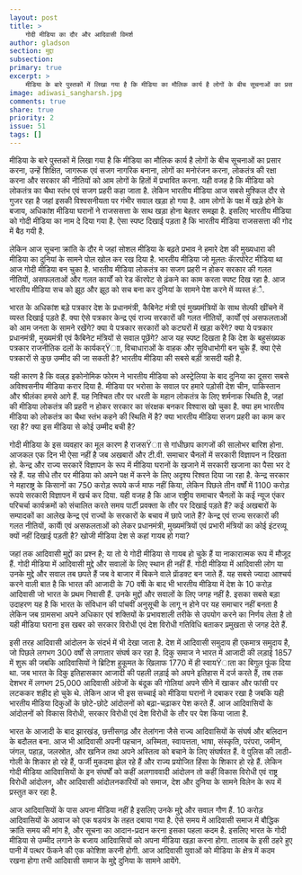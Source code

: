```yaml
---
layout: post
title: >
    गोदी मीडिया का दौर और आदिवासी विमर्श
author: gladson
section: मुद्दा
subsection:
primary: true
excerpt: >
    मीडिया के बारे पुस्तकों में लिखा गया है कि मीडिया का मौलिक कार्य है लोगों के बीच सूचनाओं का प्रसार करना, उन्हें शिक्षित, जागरूक एवं सजग नागरिक बनाना, लोगों का मनोरंजन करना, लोकतंत्र की रक्षा करना और सरकार की नीतियों को आम लोगों के हितों में प्रभावित करना.
image: adiwasi_sangharsh.jpg
comments: true
share: true
priority: 2
issue: 51
tags: []
---
```


मीडिया के बारे पुस्तकों में लिखा गया है कि मीडिया का मौलिक कार्य है लोगों के बीच सूचनाओं का प्रसार करना, उन्हें शिक्षित, जागरूक एवं सजग नागरिक बनाना, लोगों का मनोरंजन करना, लोकतंत्र की रक्षा करना और सरकार की नीतियों को आम लोगों के हितों में प्रभावित करना. यही वजह है कि मीडिया को लोकतंत्र का चैथा स्तंभ एवं सजग प्रहरी कहा जाता है. लेकिन भारतीय मीडिया आज सबसे मुश्किल दौर से गुजर रहा है जहां इसकी विश्वसनीयता पर गंभीर सवाल खड़ा हो गया है. आम लोगों के पक्ष में खड़े होने के बजाय, अधिकांश मीडिया घरानों ने राजससत्ता के साथ खड़ा होना बेहतर समझा है. इसलिए भारतीय मीडिया को गोदी मीडिया का नाम दे दिया गया है. ऐसा स्पष्ट दिखाई पड़ता है कि भारतीय मीडिया राजससत्ता की गोद में बैठ गयी है.

लेकिन आज सूचना क्रांति के दौर मे जहां सोशल मीडिया के बढ़ते प्रभाव ने हमारे देश की मुख्यधारा की मीडिया का दुनियां के सामने पोल खोल कर रख दिया है. भारतीय मीडिया जो मूलतः काॅरपोरेट मीडिया था आज गोदी मीडिया बन चुका है. भारतीय मीडिया लोकतंत्र का सजग प्रहरी न होकर सरकार की गलत नीतियों, असफलताओं और गलत कार्यों को रेड काॅरपेट से ढ़ंकने का काम करता स्पष्ट दिख रहा है. आज भारतीय मीडिया सच को झूठ और झूठ को सच बना कर दुनियां के सामने पेश करने में व्यस्त हंै.

भारत के अधिकांश बड़े पत्रकार देश के प्रधानमंत्री, कैबिनेट मंत्री एवं मुख्यमंत्रियों के साथ सेल्फी खींचने में व्यस्त दिखाई पड़ते हैं. क्या ऐसे पत्रकार केन्द्र एवं राज्य सरकारों की गलत नीतियों, कार्यों एवं असफलताओं को आम जनता के सामने रखेंगे? क्या ये पत्रकार सरकारों को कटघरों में खड़ा करेंगे? क्या ये पत्रकार प्रधानमंत्री, मुख्यमंत्री एवं कैबिनेट मंत्रियों से सवाल पूछेंगे? आज यह स्पष्ट दिखता है कि देश के बहुसंख्यक पत्रकार राजनीतिक दलों के कार्यकर्Ÿाा, विचाधाराओं के वाहक और सुविधाभोगी बन चुके हैं. क्या ऐसे पत्रकारों से कुछ उम्मीद की जा सकती है? भारतीय मीडिया की सबसे बड़ी त्रासदी यही है.

यही कारण है कि वल्र्ड इकोनोमिक फोरम ने भारतीय मीडिया को अस्ट्रेलिया के बाद दुनिया का दूसरा सबसे अविश्वसनीय मीडिया करार दिया है. मीडिया पर भरोसा के सवाल पर हमारे पड़ोसी देश चीन, पाकिस्तान और श्रीलंका हमसे आगे हैं. यह निश्चित तौर पर धरती के महान लोकतंत्र के लिए शर्मनाक स्थिति है, जहां की मीडिया लोकतंत्र की प्रहरी न होकर सरकार का संरक्षक बनकर विश्वास खो चुका है. क्या हम भारतीय मीडिया को लोकतंत्र का चैथा स्तंभ कहने की स्थिति में है? क्या भारतीय मीडिया सजग प्रहरी का काम कर रहा है? क्या इस मीडिया से कोई उम्मीद बची है?

गोदी मीडिया के इस व्यवहार का मूल कारण है राजसŸाा से गांधीछाप कागजों की सालोभर बारिश होना. आजकल एक दिन भी ऐसा नहीं है जब अखबारों और टी.वी. समाचार चैनलों में सरकारी विज्ञापन न दिखता हो. केन्द्र और राज्य सरकारें विज्ञापन के रूप में मीडिया घरानों के खजाने में सरकारी खजाना का पैसा भर दे रहे हैं. यह सीधे तौर पर मीडिया को अपने पक्ष में करने के लिए अदृश्य रिश्वत दिया जा रहा है. केन्द्र सरकार ने महाराष्ट्र के किसानों का 750 करोड़ रूपये कर्ज माफ नहीं किया, लेकिन पिछले तीन वर्षों में 1100 करोड़ रूपये सरकारी विज्ञापन में खर्च कर दिया. यही वजह है कि आज राष्ट्रीय समाचार चैनलों के कई न्यूज एंकर परिचर्चा कार्यक्रमों को संचालित करते समय पार्टी प्रवक्ता के तौर पर दिखाई पड़ते हैं? कई अखबारों के सम्पादकों का आलेख केन्द्र एवं राज्यों के सरकारों के बचाव में छापे जाते हैं? केन्द्र एवं राज्य सरकारों की गलत नीतियों, कार्याें एवं असफलताओं को लेकर प्रधानमंत्री, मुख्यमंत्रियों एवं प्रभारी मंत्रियों का कोई इंटरव्यू क्यों नहीं दिखाई पड़ती है? खोजी मीडिया देश से कहां गायब हो गया?

जहां तक आदिवासी मुद्दों का प्रश्न है; या तो ये गोदी मीडिया से गायब हो चुके हैं या नाकारात्मक रूप में मौजूद हैं. गोदी मीडिया में आदिवासी मुद्दे और सवालों के लिए स्थान ही नहीं हैं. गोदी मीडिया में आदिवासी लोग या उनके मुद्दे और सवाल तब छपते हैं जब वे बाजार में बिकने वाले प्राॅडक्ट बन जाते हैं. यह सबसे ज्यादा आश्चर्य करने वाली बात है कि भारत की आजादी के 70 वर्षाें के बाद भी भारतीय मीडिया में देश के 10 करोड़ आदिवासी जो भारत के प्रथम निवासी हैं. उनके मुद्दों और सवालों के लिए जगह नहीं है. इसका सबसे बड़ा उदाहरण यह है कि भारत के संविधान की पांचवीं अनुसूची के लागू न होने पर यह समाचार नहीं बनता है लेकिन जब ग्रामसभा अपने अधिकार एवं शक्तियों के प्रभावशाली तरीके से उपयोग करने का निर्णय लेता है तो यही मीडिया घराना इस खबर को सरकार विरोधी एवं देश विरोधी गतिविधि बताकर प्रमुखता से जगह देते हैं.

इसी तरह आदिवासी आंदोलन के संदर्भ में भी देखा जाता है. देश में आदिवासी समुदाय ही एकमात्र समुदाय है, जो पिछले लगभग 300 वर्षों से लगातार संघर्ष कर रहा है. दिकु समाज ने भारत में आजादी की लड़ाई 1857 में शुरू की जबकि आदिवासियों ने ब्रिटिश हुकूमत के खिलाफ 1770 में ही स्वायŸाता का बिगुल फूंक दिया था. जब भारत के दिकु इतिहासकार आजादी की पहली लड़ाई को अपने इतिहास में दर्ज करते हैं, तब तक देशभर में लगभग 25,000 आदिवासी अंग्रेजों के बंदूक की गोलियां अपने सीने में खाकर और फांसी पर लटककर शहीद हो चुके थे. लेकिन आज भी इस सच्चाई को मीडिया घरानों ने दबाकर रखा है जबकि यही भारतीय मीडिया दिकुओं के छोटे-छोटे आंदोलनों को बढ़ा-चढ़ाकर पेश करते हैं. आज आदिवासियों के आंदोलनों को विकास विरोधी, सरकार विरोधी एवं देश विरोधी के तौर पर पेश किया जाता है.

भारत के आजादी के बाद झारखंड, छत्तीसगढ़ और तेलांगना जैसे राज्य आदिवासियों के संघर्ष और बलिदान के बदौलत बना. आज भी आदिवासी अपनी पहचान, अस्मिता, स्वायत्तता, भाषा, संस्कृति, परंपरा, जमीन, जंगल, पहाड़, जलस्रोत, और खनिज तथा अपने अस्तित्व को बचाने के लिए संघर्षरत हैं. वे पुलिस की लाठी-गोली के शिकार हो रहे हैं, फर्जी मुकदमा झेल रहे हैं और राज्य प्रयोजित हिंसा के शिकार हो रहे हैं. लेकिन गोदी मीडिया आदिवासियों के इन संघर्षों को कहीं अलगाववादी आंदोलन तो कहीं विकास विरोधी एवं राष्ट्र विरोधी आंदोलन, और आदिवासी आंदोलनकारियों को समाज, देश और दुनिया के सामने विलेन के रूप में प्रस्तुत कर रहा है.

आज आदिवासियों के पास अपना मीडिया नहीं है इसलिए उनके मुद्दे और सवाल गौण हैं. 10 करोड़ आदिवासियों के आवाज को एक षडयंत्र के तहत दबाया गया है. ऐसे समय में आदिवासी समाज में बौद्धिक क्रांति समय की मांग है, और सूचना का आदान-प्रदान करना इसका पहला कदम है. इसलिए भारत के गोदी मीडिया से उम्मीद लगाने के बजाय आदिवासियों को अपना मीडिया खड़ा करना होगा. तालाब के इसी ठहरे हुए पानी में पत्थर फेंकने की एक कोशिश करनी होगी. आज आदिवासी युवाओं को मीडिया के क्षेत्र में कदम रखना होगा तभी आदिवासी समाज के मुद्दे दुनिया के सामने आयेंगे.